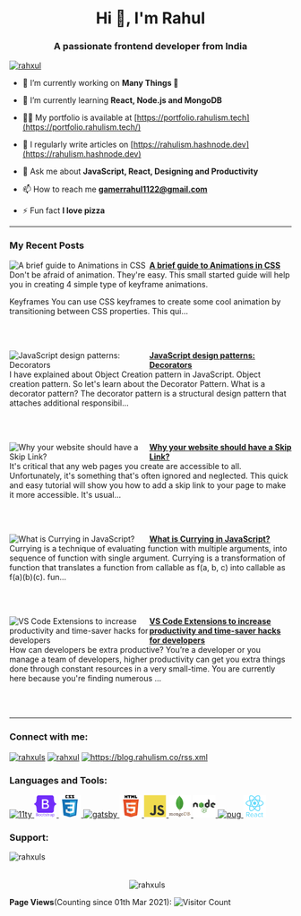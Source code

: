 <h1 align="center">Hi 👋, I'm Rahul</h1>
<h3 align="center">A passionate frontend developer from India</h3>

<p align="left"> <a href="https://twitter.com/rahxul" target="blank"><img src="https://img.shields.io/twitter/follow/rahxul?logo=twitter&style=for-the-badge" alt="rahxul" /></a> </p>

- 🔭 I’m currently working on **Many Things 🥺**

- 🌱 I’m currently learning **React, Node.js and MongoDB**

- 👨‍💻 My portfolio is available at [https://portfolio.rahulism.tech](https://portfolio.rahulism.tech/)

- 📝 I regularly write articles on [https://rahulism.hashnode.dev](https://rahulism.hashnode.dev)

- 💬 Ask me about **JavaScript, React, Designing and Productivity**

- 📫 How to reach me **gamerrahul1122@gmail.com**

- ⚡ Fun fact **I love pizza**

<hr>

### My Recent Posts

<!-- HASHNODE_BLOG:START -->
<p align="left">
<a href="https://rahulism.hashnode.dev/a-brief-guide-to-animations-in-css" title="A brief guide to Animations in CSS"><img src="https://cdn.hashnode.com/res/hashnode/image/upload/v1618022640433/PvyAwihUw.png" alt="A brief guide to Animations in CSS" width="250px" align="left" /></a>
<a href="https://rahulism.hashnode.dev/a-brief-guide-to-animations-in-css" title="A brief guide to Animations in CSS"><strong>A brief guide to Animations in CSS</strong></a>
<br/> Don't be afraid of animation. They're easy. This small started guide will help you in creating 4 simple type of keyframe animations. 

Keyframes
You can use CSS keyframes to create some cool animation by transitioning between CSS properties. This qui... </p> <br/> <br/>
<p align="left">
<a href="https://rahulism.hashnode.dev/javascript-design-patterns-decorators" title="JavaScript design patterns: Decorators"><img src="https://cdn.hashnode.com/res/hashnode/image/upload/v1617935466572/R3fQ2wqMw.png" alt="JavaScript design patterns: Decorators" width="250px" align="left" /></a>
<a href="https://rahulism.hashnode.dev/javascript-design-patterns-decorators" title="JavaScript design patterns: Decorators"><strong>JavaScript design patterns: Decorators</strong></a>
<br/> I have explained about Object Creation pattern in JavaScript. Object creation pattern. So let's learn about the Decorator Pattern. 
What is a decorator pattern?
The decorator pattern is a structural design pattern that attaches additional responsibil... </p> <br/> <br/>
<p align="left">
<a href="https://rahulism.hashnode.dev/why-your-website-should-have-a-skip-link" title="Why your website should have a Skip Link?"><img src="https://cdn.hashnode.com/res/hashnode/image/upload/v1617846307789/a1slD96zV.png" alt="Why your website should have a Skip Link?" width="250px" align="left" /></a>
<a href="https://rahulism.hashnode.dev/why-your-website-should-have-a-skip-link" title="Why your website should have a Skip Link?"><strong>Why your website should have a Skip Link?</strong></a>
<br/> It's critical that any web pages you create are accessible to all. Unfortunately, it's something that's often ignored and neglected.
This quick and easy tutorial will show you how to add a skip link to your page to make it more accessible. It's usual... </p> <br/> <br/>
<p align="left">
<a href="https://rahulism.hashnode.dev/what-is-currying-in-javascript" title="What is Currying in JavaScript?"><img src="https://cdn.hashnode.com/res/hashnode/image/upload/v1617762456012/f5TjSmK2g.png" alt="What is Currying in JavaScript?" width="250px" align="left" /></a>
<a href="https://rahulism.hashnode.dev/what-is-currying-in-javascript" title="What is Currying in JavaScript?"><strong>What is Currying in JavaScript?</strong></a>
<br/> Currying is a technique of evaluating function with multiple arguments, into sequence of function with single argument. 
Currying is a transformation of function that translates a function from callable as f(a, b, c) into callable as f(a)(b)(c). 
fun... </p> <br/> <br/>
<p align="left">
<a href="https://rahulism.hashnode.dev/vs-code-extensions-to-increase-productivity-and-time-saver-hacks-for-developers" title="VS Code Extensions to increase productivity and time-saver hacks for developers"><img src="https://cdn.hashnode.com/res/hashnode/image/upload/v1617673888471/u4k98k6Hy.jpeg" alt="VS Code Extensions to increase productivity and time-saver hacks for developers" width="250px" align="left" /></a>
<a href="https://rahulism.hashnode.dev/vs-code-extensions-to-increase-productivity-and-time-saver-hacks-for-developers" title="VS Code Extensions to increase productivity and time-saver hacks for developers"><strong>VS Code Extensions to increase productivity and time-saver hacks for developers</strong></a>
<br/> How can developers be extra productive? You’re a developer or you manage a team of developers, higher productivity can get you extra things done through constant resources in a very small-time. 
You are currently here because you're finding numerous ... </p> <br/> <br/>
<!-- HASHNODE_BLOG:END -->


<hr>

<h3 align="left">Connect with me:</h3>
<p align="left">
<a href="https://dev.to/rahxuls" target="blank"><img align="center" src="https://cdn.jsdelivr.net/npm/simple-icons@3.0.1/icons/dev-dot-to.svg" alt="rahxuls" height="30" width="40" /></a>
<a href="https://twitter.com/rahxul" target="blank"><img align="center" src="https://cdn.jsdelivr.net/npm/simple-icons@3.0.1/icons/twitter.svg" alt="rahxul" height="30" width="40" /></a>
<a href="/https://blog.rahulism.co/rss.xml" target="blank"><img align="center" src="https://cdn.jsdelivr.net/npm/simple-icons@3.0.1/icons/rss.svg" alt="https://blog.rahulism.co/rss.xml" height="30" width="40" /></a>
</p>

<h3 align="left">Languages and Tools:</h3>
<p align="left"> <a href="https://www.11ty.dev/" target="_blank"> <img src="https://gist.githubusercontent.com/vivek32ta/c7f7bf583c1fb1c58d89301ea40f37fd/raw/f4c85cce5790758286b8f155ef9a177710b995df/11ty.svg" alt="11ty" width="40" height="40"/> </a> <a href="https://getbootstrap.com" target="_blank"> <img src="https://raw.githubusercontent.com/devicons/devicon/master/icons/bootstrap/bootstrap-plain-wordmark.svg" alt="bootstrap" width="40" height="40"/> </a> <a href="https://www.w3schools.com/css/" target="_blank"> <img src="https://raw.githubusercontent.com/devicons/devicon/master/icons/css3/css3-original-wordmark.svg" alt="css3" width="40" height="40"/> </a> <a href="https://www.gatsbyjs.com/" target="_blank"> <img src="https://www.vectorlogo.zone/logos/gatsbyjs/gatsbyjs-icon.svg" alt="gatsby" width="40" height="40"/> </a> <a href="https://www.w3.org/html/" target="_blank"> <img src="https://raw.githubusercontent.com/devicons/devicon/master/icons/html5/html5-original-wordmark.svg" alt="html5" width="40" height="40"/> </a> <a href="https://developer.mozilla.org/en-US/docs/Web/JavaScript" target="_blank"> <img src="https://raw.githubusercontent.com/devicons/devicon/master/icons/javascript/javascript-original.svg" alt="javascript" width="40" height="40"/> </a> <a href="https://www.mongodb.com/" target="_blank"> <img src="https://raw.githubusercontent.com/devicons/devicon/master/icons/mongodb/mongodb-original-wordmark.svg" alt="mongodb" width="40" height="40"/> </a> <a href="https://nodejs.org" target="_blank"> <img src="https://raw.githubusercontent.com/devicons/devicon/master/icons/nodejs/nodejs-original-wordmark.svg" alt="nodejs" width="40" height="40"/> </a> <a href="https://pugjs.org" target="_blank"> <img src="https://cdn.worldvectorlogo.com/logos/pug.svg" alt="pug" width="40" height="40"/> </a> <a href="https://reactjs.org/" target="_blank"> <img src="https://raw.githubusercontent.com/devicons/devicon/master/icons/react/react-original-wordmark.svg" alt="react" width="40" height="40"/> </a> </p>

<h3 align="left">Support:</h3>
<p><a href="https://www.buymeacoffee.com/rahxuls"> <img align="left" src="https://cdn.buymeacoffee.com/buttons/v2/default-yellow.png" height="50" width="210" alt="rahxuls" /></a></p><br><br>

<p>&nbsp;<img align="center" src="https://github-readme-stats.vercel.app/api?username=rahxuls&show_icons=true&locale=en" alt="rahxuls" /></p>

**Page Views**(Counting since 01th Mar 2021): ![Visitor Count](https://profile-counter.glitch.me/rahxuls/count.svg)
